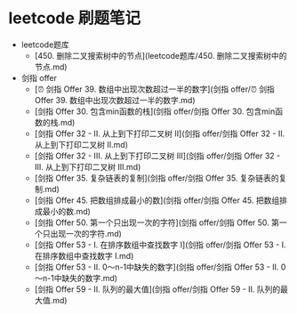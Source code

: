# leetcode 刷题笔记

- leetcode题库
  * [450. 删除二叉搜索树中的节点](leetcode题库/450. 删除二叉搜索树中的节点.md)
- 剑指 offer
  * [⏰ 剑指 Offer 39. 数组中出现次数超过一半的数字](剑指 offer/⏰ 剑指 Offer 39. 数组中出现次数超过一半的数字.md)
  * [剑指 Offer 30. 包含min函数的栈](剑指 offer/剑指 Offer 30. 包含min函数的栈.md)
  * [剑指 Offer 32 - II. 从上到下打印二叉树 II](剑指 offer/剑指 Offer 32 - II. 从上到下打印二叉树 II.md)
  * [剑指 Offer 32 - III. 从上到下打印二叉树 III](剑指 offer/剑指 Offer 32 - III. 从上到下打印二叉树 III.md)
  * [剑指 Offer 35. 复杂链表的复制](剑指 offer/剑指 Offer 35. 复杂链表的复制.md)
  * [剑指 Offer 45. 把数组排成最小的数](剑指 offer/剑指 Offer 45. 把数组排成最小的数.md)
  * [剑指 Offer 50. 第一个只出现一次的字符](剑指 offer/剑指 Offer 50. 第一个只出现一次的字符.md)
  * [剑指 Offer 53 - I. 在排序数组中查找数字 I](剑指 offer/剑指 Offer 53 - I. 在排序数组中查找数字 I.md)
  * [剑指 Offer 53 - II. 0～n-1中缺失的数字](剑指 offer/剑指 Offer 53 - II. 0～n-1中缺失的数字.md)
  * [剑指 Offer 59 - II. 队列的最大值](剑指 offer/剑指 Offer 59 - II. 队列的最大值.md)
